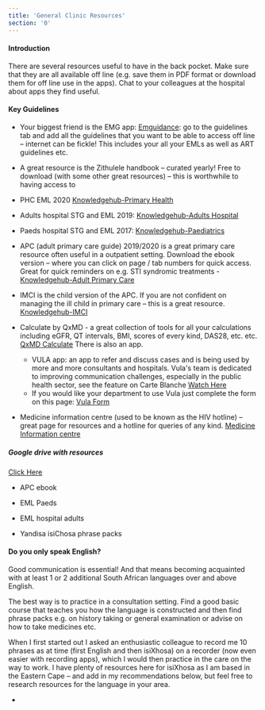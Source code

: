 ```yaml
---
title: 'General Clinic Resources'
section: '0'
---
```


#### Introduction

There are several resources useful to have in the back pocket. Make sure that they are
all available off line (e.g. save them in PDF format or download them for off line use in the apps).
Chat to your colleagues at the hospital about apps they find useful.

#### Key Guidelines

- Your biggest friend is the EMG app: [Emguidance](https://emguidance.com/): go to the guidelines tab and
add all the guidelines that you want to be able to access off line – internet can be fickle! This
includes your all your EMLs as well as ART guidelines etc.

- A great resource is the Zithulele handbook – curated yearly! Free to download (with some
other great resources) – this is worthwhile to having access to

- PHC EML 2020 [Knowledgehub-Primary Health](https://www.knowledgehub.org.za/elibrary/primary-health-care-phc>-essential-medicines-list-eml-2020)

- Adults hospital STG and EML 2019: [Knowledgehub-Adults Hospital](https://www.knowledgehub.org.za/elibrary/hospital>-level-adults-standard-treatment-guidelines-and-essential-medicines-list-2nd)

- Paeds hospital STG and EML 2017: [Knowledgehub-Paediatrics](https://www.knowledgehub.org.za/elibrary/hospital>-level-paediatrics-standard-treatment-guidelines-and-essential-medicines-list)

- APC (adult primary care guide) 2019/2020 is a great primary care resource often useful in a
outpatient setting. Download the ebook version – where you can click on page / tab
numbers for quick access. Great for quick reminders on e.g. STI syndromic treatments -
[Knowledgehub-Adult Primary Care](https://www.knowledgehub.org.za/elibrary/adult-primary-care-apc-guide-20192020>-updated)

- IMCI is the child version of the APC. If you are not confident on managing the ill child in
primary care – this is a great resource.
[Knowledgehub-IMCI](https://www.knowledgehub.org.za/elibrary/integrated-management-childhood-illness-imci>-2019)

- Calculate by QxMD - a great collection of tools for all your calculations including eGFR, QT
intervals, BMI, scores of every kind, DAS28, etc. etc. [QxMD Calculate](https://qxmd.com/calculate/) There is
also an app.
  - VULA app: an app to refer and discuss cases and is being used by more and more
consultants and hospitals. Vula&#39;s team is dedicated to improving communication
challenges, especially in the public health sector, see the feature on Carte
Blanche [Watch Here](https://youtu.be/YI7-1N6qPnM)
  - If you would like your department to use Vula just complete the form on this page:
[Vula Form](https://bit.ly/3s3WqYT)

- Medicine information centre (used to be known as the HIV hotline) – great page for
resources and a hotline for queries of any kind. [Medicine Information centre](http://www.mic.uct.ac.za/)

##### Google drive with resources

[Click Here](https://drive.google.com/drive/folders/1voG8dJeKodj6u22JcG1oRrQZLV3f9Njd?usp=sharing)

- APC ebook

- EML Paeds

- EML hospital adults

- Yandisa isiChosa phrase packs

#### Do you only speak English?

Good communication is essential! And that means becoming acquainted with at least 1 or 2
additional South African languages over and above English.

The best way is to practice in a consultation setting. Find a good basic course that teaches you how
the language is constructed and then find phrase packs e.g. on history taking or general
examination or advise on how to take medicines etc.

When I first started out I asked an enthusiastic colleague to record me 10 phrases as at time (first
English and then isiXhosa) on a recorder (now even easier with recording apps), which I would then
practice in the care on the way to work.
I have plenty of resources here for isiXhosa as I am based in the Eastern Cape – and add in my
recommendations below, but feel free to research resources for the language in your area.

- 
<!--
    This is a comment and is not displayed on the website. Do not alter this text between arrows (->).
    To change the content in this file, simply retype/ copy+paste any text above, as you would in a normal text file/ word document.

    Do not change the "title:" title, or the ---. Only change the text inside '' for that section.

    The hashtag ( # ) symbols followed by a space and then text show a heading. The more #s you have, the smaller/"less important" the heading. You can add up to 6 # but we suggest max 4 #. make sure each heading is on a separate line.

    <iframe> is the code for a youtube video. To link a youtube video, go onto youtube, right click on the video when watching it, and select -"Copy embed code"-, paste what you copied EXACTLY into the markdown file. OR, watch this tutorial: https://www.youtube.com/watch?v=vGHrJDmepI0 

    Please refer to the "HOW TO USE" or "HOW TO USE SHORT" files for more information.
 -->